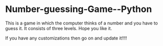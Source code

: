 # Number-guessing-Game--Python

This is a game in which the computer thinks of a number and you have to guess it. It consists of three levels. Hope you like it.

If you have any customizations then go on and update it!!!!
